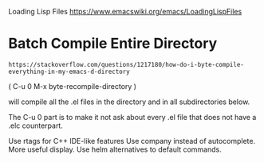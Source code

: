 Loading Lisp Files
https://www.emacswiki.org/emacs/LoadingLispFiles

# Batch Compile Entire Directory
    https://stackoverflow.com/questions/1217180/how-do-i-byte-compile-everything-in-my-emacs-d-directory

( C-u 0 M-x byte-recompile-directory )

will compile all the .el files in the directory and in all subdirectories below.

The C-u 0 part is to make it not ask about every .el file that does not have a .elc counterpart.

Use rtags for C++ IDE-like features
Use company instead of autocomplete. More useful display.
Use helm alternatives to default commands.
